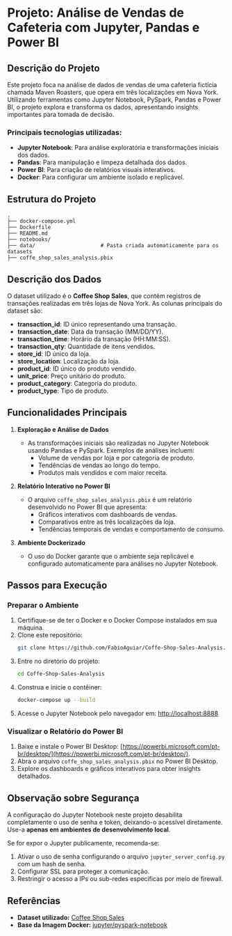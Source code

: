 # Projeto: Análise de Vendas de Cafeteria com Jupyter, Pandas e Power BI

## Descrição do Projeto

Este projeto foca na análise de dados de vendas de uma cafeteria fictícia chamada Maven Roasters, que opera em três localizações em Nova York. Utilizando ferramentas como Jupyter Notebook, PySpark, Pandas e Power BI, o projeto explora e transforma os dados, apresentando insights importantes para tomada de decisão.

### Principais tecnologias utilizadas:

- **Jupyter Notebook**: Para análise exploratória e transformações iniciais dos dados.
- **Pandas**: Para manipulação e limpeza detalhada dos dados.
- **Power BI**: Para criação de relatórios visuais interativos.
- **Docker**: Para configurar um ambiente isolado e replicável.

## Estrutura do Projeto

```
.
├── docker-compose.yml
├── Dockerfile
├── README.md
├── notebooks/                
├── data/                     # Pasta criada automaticamente para os datasets
├── coffe_shop_sales_analysis.pbix  
```

## Descrição dos Dados

O dataset utilizado é o **Coffee Shop Sales**, que contém registros de transações realizadas em três lojas de Nova York. As colunas principais do dataset são:

- **transaction_id**: ID único representando uma transação.
- **transaction_date**: Data da transação (MM/DD/YY).
- **transaction_time**: Horário da transação (HH:MM:SS).
- **transaction_qty**: Quantidade de itens vendidos.
- **store_id**: ID único da loja.
- **store_location**: Localização da loja.
- **product_id**: ID único do produto vendido.
- **unit_price**: Preço unitário do produto.
- **product_category**: Categoria do produto.
- **product_type**: Tipo de produto.

## Funcionalidades Principais

1. **Exploração e Análise de Dados**
   - As transformações iniciais são realizadas no Jupyter Notebook usando Pandas e PySpark. Exemplos de análises incluem:
     - Volume de vendas por loja e por categoria de produto.
     - Tendências de vendas ao longo do tempo.
     - Produtos mais vendidos e com maior receita.

2. **Relatório Interativo no Power BI**
   - O arquivo `coffe_shop_sales_analysis.pbix` é um relatório desenvolvido no Power BI que apresenta:
     - Gráficos interativos com dashboards de vendas.
     - Comparativos entre as três localizações da loja.
     - Tendências temporais de vendas e comportamento de consumo.

3. **Ambiente Dockerizado**
   - O uso do Docker garante que o ambiente seja replicável e configurado automaticamente para análises no Jupyter Notebook.

## Passos para Execução

### Preparar o Ambiente

1. Certifique-se de ter o Docker e o Docker Compose instalados em sua máquina.
2. Clone este repositório:
   ```bash
   git clone https://github.com/FabioAguiar/Coffe-Shop-Sales-Analysis.git
   ```
3. Entre no diretório do projeto:
   ```bash
   cd Coffe-Shop-Sales-Analysis
   ```
4. Construa e inicie o contêiner:
   ```bash
   docker-compose up --build
   ```
5. Acesse o Jupyter Notebook pelo navegador em: [http://localhost:8888](http://localhost:8888)

### Visualizar o Relatório do Power BI

1. Baixe e instale o Power BI Desktop: [https://powerbi.microsoft.com/pt-br/desktop/](https://powerbi.microsoft.com/pt-br/desktop/).
2. Abra o arquivo `coffe_shop_sales_analysis.pbix` no Power BI Desktop.
3. Explore os dashboards e gráficos interativos para obter insights detalhados.

## Observação sobre Segurança

A configuração do Jupyter Notebook neste projeto desabilita completamente o uso de senha e token, deixando-o acessível diretamente. Use-a **apenas em ambientes de desenvolvimento local**.

Se for expor o Jupyter publicamente, recomenda-se:
1. Ativar o uso de senha configurando o arquivo `jupyter_server_config.py` com um hash de senha.
2. Configurar SSL para proteger a comunicação.
3. Restringir o acesso a IPs ou sub-redes específicas por meio de firewall.

## Referências

- **Dataset utilizado:** [Coffee Shop Sales](https://maven-datasets.s3.amazonaws.com/Coffee+Shop+Sales/Coffee+Shop+Sales.zip)
- **Base da Imagem Docker:** [jupyter/pyspark-notebook](https://hub.docker.com/r/jupyter/pyspark-notebook)
